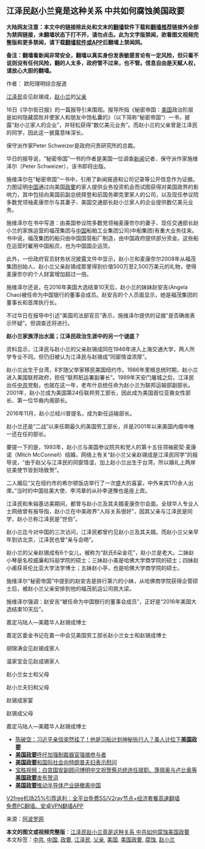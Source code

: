  <h2>江泽民赵小兰竟是这种关系 中共如何腐蚀美国政要</h2> <p class="notice"><b>大陆网友注意：本文中的链接除此处和文末的<a href="https://github.com/bannedbook/fanqiang" >翻墙</a>软件下载和<a href="https://github.com/killgcd/justmysocks/blob/master/README.md">翻墙推荐</a>链接外全部为禁网链接，未翻墙状态下打不开，请勿点击。此为文字版禁闻，欲看图文视频完整版和更多禁闻，请下载<a href="https://github.com/bannedbook/fanqiang">翻墙软件或APP</a>后翻墙上禁闻网。</p><p>备注：翻墙看新闻非常安全，翻墙以真实身份发表敏感言论有一定风险，但只看不说则没有任何风险，翻的人太多，政府管不过来，也不管。信息自由是天赋人权，请放心大胆的翻墙。</b></p>  <div class="entry"> <p>作者： 欧阳理明综合报道</p> <p id="conimg"><a href="https://www.bannedbook.org/bnews/tag/%e6%b1%9f%e6%b3%bd%e6%b0%91/" class="st_tag internal_tag" rel="tag" title="标签 江泽民 下的日志">江泽民</a>会见赵锡成，<a href="https://www.bannedbook.org/bnews/tag/%e8%b5%b5%e5%b0%8f%e5%85%b0/" class="st_tag internal_tag" rel="tag" title="标签 赵小兰 下的日志">赵小兰</a>的<a href="https://www.bannedbook.org/bnews/tag/%E7%88%B6%E4%BA%B2/" class="st_tag internal_tag" rel="tag" title="标签 父亲 下的日志">父亲</a></p> <p>16日《华尔街日报》的一篇报导引来围观。报导所指《秘密帝国：<a href="https://www.bannedbook.org/bnews/tag/%e7%be%8e%e5%9b%bd/" class="st_tag internal_tag" rel="tag" title="标签 美国 下的日志">美国</a>政治阶层是如何隐藏腐败并使家人和朋友中饱私囊的》（以下简称“秘密帝国”）一书，披露“赵小兰家人的企业”，并轻松获得“数亿美元业务”。而赵小兰的父亲曾是江泽民的同学，因此这一披露意味深长。</p> <p>保守派作家Peter Schweizer是政府问责研究所的总裁。</p> <p>华日的报导说，“秘密帝国”一书的作者是美国一位调查<span class='wp_keywordlink_affiliate'><a href="https://www.bannedbook.org/" title="新闻">新闻</a></span>记者、保守派作家施维泽尔（Peter Schweizer），该书即将出版。</p> <p>施维泽尔在“秘密帝国”一书中，引用了新闻报道和公司记录等公开信息作为证据。力图证明<span class='wp_keywordlink_affiliate'><a href="https://www.bannedbook.org/" title="中国" target="_blank">中国</a></span>通过向美国<a href="https://www.bannedbook.org/bnews/tag/%E6%94%BF%E8%A6%81/" class="st_tag internal_tag" rel="tag" title="标签 政要 下的日志">政要</a>的家人提供业务投资机会而试图获得对美国政界的影响力，其中包括向美国前副总统拜登和前国务卿克里家人的公司，以及现任参议院多数党领袖麦康奈尔与其妻子、美国交通部长赵小兰家人的企业提供数亿美元业务。</p> <p>施维泽尔在书中写道：由美国参议院多数党领袖麦康奈尔的妻子、现任交通部长赵小兰的家族运营的福茂集团与<a href="https://www.bannedbook.org/bnews/tag/%E4%B8%AD%E5%9B%BD/" class="st_tag internal_tag" rel="tag" title="标签 中国 下的日志">中国</a>船舶工业集团公司(中船集团)有重大业务往来。书中说，福茂集团的船只由中国国营船厂制造，由中国政府提供部分资金。这些船在运营时雇用中国船员，也为中国国企运货。</p> <p>此外，一份政府官员财务状况披露文件中显示，赵小兰和麦康奈尔2008年从福茂集团创始人、赵小兰父亲赵锡成那里得到价值500万至2,500万美元的礼物，使得麦康奈尔的个人财富增加超过一倍。</p>  <p>施维泽尔还说，在2016年美国大选结束10天后，赵小兰的妹妹赵安吉(Angela Chao)被任命为中国银行的董事会成员。赵安吉的个人页面显示，她是福茂集团的董事长和首席执行长。</p> <p>不过华日在报导中引述“美国司法部官员”表示，施维泽尔提供的证据“是否确凿表示怀疑”。但调查还将进行。</p> <p><strong>赵小兰家族浮出水面；江泽民政治生涯中的另一个谜底？</strong></p> <p>资料显示，江泽民与赵小兰的父亲赵锡成同在1946年进入上海交通大学，两人所学专业不同。但仍旧被认为江泽民与赵锡成“同窗情谊浓厚”。</p> <p>赵小兰出生于台湾，8岁随父举家移民美国纽约市。1986年里根总统时期，赵小兰进入美国联邦政府，担任“联邦航运署副署长”。1989年天安门屠城之后，江泽民出任<a href="https://www.bannedbook.org/bnews/tag/%e4%b8%ad%e5%85%b1/" class="st_tag internal_tag" rel="tag" title="标签 中共 下的日志">中共</a>党魁，也就在这一年，老布什总统任命为赵小兰为联邦运输部副部长。2001年，赵小兰成为美国第24任联邦劳工部长，因此成为美国首位亚裔女性部长、第一位华裔内阁部长。</p> <p>2016年11月，赵小兰经川普提名，成为新任运输部长。</p> <p>赵小兰还是“二战”以来任期最久的美国劳工部长，并是2001年以来美国内阁中唯一还在任的部长。</p> <p>要提一下的是，1993年，赵小兰与美国参议院共和党人的第十五任领袖密契·麦康诺（Mitch McConnell）结婚，网络上有关“赵小兰父亲赵锡成是江泽民同学”的报导说，“由于赵父与江泽民的同窗情谊，加上赵小兰出生于台湾，所以婚礼上两岸驻美使节皆到场致贺”。</p>  <p>二人婚后“又在纽约市的希尔顿饭店举行了一次盛大的喜宴，中外来宾170余人出席。”当时的中国驻美大使、李鸿章的从孙李道豫也是座上宾。</p> <p>江泽民和朱镕基访美期间，都曾与赵小兰及其夫婿麦康奈尔会面。全球华人专业人士网络曾有报导指，赵小兰在中美政界“人际关系很好”，因其父亲与江泽民是同学，赵小兰称江泽民是&#8221;世伯&#8221;。</p> <p>赵小兰迄今对中国的三次访问，江泽民都曾约见赵小兰及其夫婿。而赵小兰父亲早年到访北京，江泽民也曾“亲与会晤”。</p> <p>赵小兰的父亲赵锡成有6个女儿，被称为“赵氏6朵金花”，赵小兰是老大。二妹赵小琴是名校威廉和玛丽学院的硕士；三妹赵小美是哈佛大学商学院的硕士；四妹赵小甫获哥伦比亚大学法学博士；五妹赵小亭，也是哈佛大学商学院的硕士。</p> <p>施维泽尔“秘密帝国”中提到的赵安吉是排行第六的小妹，从哈佛商学院获得企管硕士后，被赵小兰父亲安排到他的福茂航运公司挑大梁。</p> <p>施维泽尔强调：赵安吉“被任命为中国银行的董事会成员”，正好是“2016年美国大选结束10天后”。</p> <p>嘉定马陆人—美籍华人赵锡成博士</p> <p>嘉定区委金书记在嘉一中会见美国劳工部长赵小兰女士和赵锡成博士</p>  <p>胡锦涛会见赵锡成家人</p> <p>温家宝会见赵成锡家人</p> <p>赵小兰女士和父母</p> <p>赵小兰夫妇和父母</p> <p>赵锡成家宴</p> <p>赵锡成父母</p> <p>嘉定马陆人—美籍华人赵锡成博士</p> <ul class='op-related-articles' title='相关阅读'> <li><a href='https://www.bannedbook.org/bnews/cbnews/20201210/1445390.html' target='_blank'>陈破空：习近平亲信突然挂了！他是沉船计划神秘执行人？美人计拉下<b>美国政要</b></a></li> <li><a href='https://www.bannedbook.org/bnews/cbnews/20201122/1434966.html' target='_blank'><b>美国政要</b>呼吁加强制裁器官强摘参与者</a></li> <li><a href='https://www.bannedbook.org/bnews/worldnews/usa/20201003/1407162.html' target='_blank'><b>美国政要</b>和国际社会向特朗普夫妇表示慰问</a></li> <li><a href='https://www.bannedbook.org/bnews/bannedvideo/20200520/1331405.html' target='_blank'>宝胜视频：白宫国安副顾问博明中文祝贺蔡总统连任就职、篷佩奥与卢比奥等<b>美国政要</b>发布贺词</a></li> <li><a href='https://www.bannedbook.org/bnews/comments/20200514/1328181.html' target='_blank'><b>美国政要</b>推动半导体产业链撤离中国</a></li> </ul> <p class="texttj"> <a href="https://www.bannedbook.org/forum23/topic22702.html" target="_blank">V2free机场25%引荐返利：全平台免费SS/V2ray节点+经济套餐高速翻墙</a><br/> <a href="https://github.com/bannedbook/fanqiang/wiki/%E7%A6%81%E9%97%BB%E7%BD%91%E5%AE%89%E5%8D%93%E7%BF%BB%E5%A2%99%E6%96%B0%E9%97%BBAPP" target="_blank">免费PC翻墙、安卓VPN翻墙APP</a></p><p> 来源：<a href="https://www.aboluowang.com/2020/1218/1535295.html" target="_blank">阿波罗网</a> </p> <a name='sharetosocial'></a>       <div><b>本文的图文或视频完整版</b>：<a href='https://www.bannedbook.org/bnews/cnnews/20201218/1450090.html'>江泽民赵小兰竟是这种关系 中共如何腐蚀美国政要</a></div>  </div><!--END ENTRY--> <div class="postfooter"> <div>本文标签：<a href="https://www.bannedbook.org/bnews/tag/%e4%b8%ad%e5%85%b1/" rel="tag">中共</a>, <a href="https://www.bannedbook.org/bnews/tag/%E4%B8%AD%E5%9B%BD/" rel="tag">中国</a>, <a href="https://www.bannedbook.org/bnews/tag/%E6%94%BF%E8%A6%81/" rel="tag">政要</a>, <a href="https://www.bannedbook.org/bnews/tag/%e6%b1%9f%e6%b3%bd%e6%b0%91/" rel="tag">江泽民</a>, <a href="https://www.bannedbook.org/bnews/tag/%E7%88%B6%E4%BA%B2/" rel="tag">父亲</a>, <a href="https://www.bannedbook.org/bnews/tag/%e7%be%8e%e5%9b%bd/" rel="tag">美国</a>, <a href="https://www.bannedbook.org/bnews/tag/%E7%BE%8E%E5%9B%BD%E6%94%BF%E8%A6%81/" rel="tag">美国政要</a>, <a href="https://www.bannedbook.org/bnews/tag/%E8%85%90%E8%9A%80/" rel="tag">腐蚀</a>, <a href="https://www.bannedbook.org/bnews/tag/%e8%b5%b5%e5%b0%8f%e5%85%b0/" rel="tag">赵小兰</a></div>  </div><!--END POSTFOOTER--> 